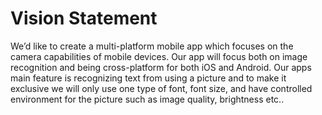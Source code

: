 # Vision Statement

We’d like to create a multi-platform mobile app which focuses on the camera capabilities of mobile devices. Our app will focus both on image recognition and being cross-platform for both iOS and Android. Our apps main feature is recognizing text from using a picture and to make it exclusive we will only use one type of font, font size, and have controlled environment for the picture such as image quality, brightness etc..
